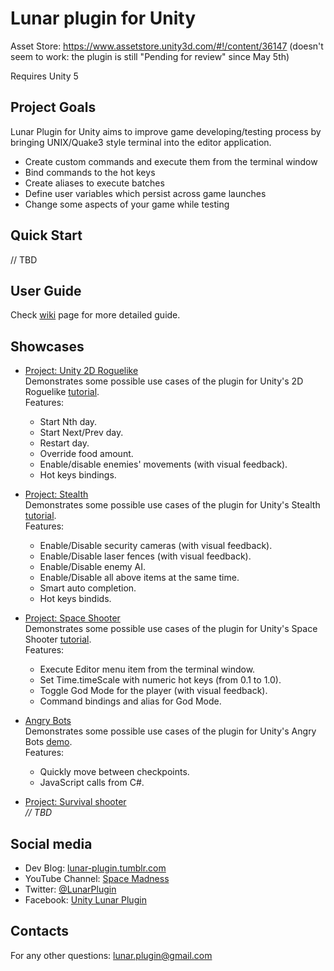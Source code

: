 # Lunar plugin for Unity

Asset Store: https://www.assetstore.unity3d.com/#!/content/36147  (doesn't seem to work: the plugin is still "Pending for review" since May 5th)

Requires Unity 5

## Project Goals

Lunar Plugin for Unity aims to improve game developing/testing process by bringing UNIX/Quake3 style terminal into the editor application.

- Create custom commands and execute them from the terminal window
- Bind commands to the hot keys
- Create aliases to execute batches
- Define user variables which persist across game launches
- Change some aspects of your game while testing

## Quick Start

// TBD

## User Guide

Check [wiki](https://github.com/SpaceMadness/lunar-unity-plugin/wiki) page for more detailed guide.

## Showcases

- [Project: Unity 2D Roguelike](http://goo.gl/je1cpc)  
Demonstrates some possible use cases of the plugin for Unity's 2D Roguelike [tutorial](https://unity3d.com/learn/tutorials/projects/2d-roguelike).  
Features:
  * Start Nth day.
  * Start Next/Prev day.
  * Restart day.
  * Override food amount.
  * Enable/disable enemies' movements (with visual feedback).
  * Hot keys bindings.
  
- [Project: Stealth](http://goo.gl/KlQgRn)  
Demonstrates some possible use cases of the plugin for Unity's Stealth [tutorial](https://unity3d.com/learn/tutorials/projects/stealth).  
Features:
  * Enable/Disable security cameras (with visual feedback).
  * Enable/Disable laser fences (with visual feedback).
  * Enable/Disable enemy AI.
  * Enable/Disable all above items at the same time.
  * Smart auto completion.
  * Hot keys bindids.
  
- [Project: Space Shooter](http://goo.gl/AzlZJp)  
Demonstrates some possible use cases of the plugin for Unity's Space Shooter [tutorial](https://unity3d.com/learn/tutorials/projects/space-shooter).  
Features:
  * Execute Editor menu item from the terminal window.  
  * Set Time.timeScale with numeric hot keys (from 0.1 to 1.0).
  * Toggle God Mode for the player (with visual feedback).
  * Command bindings and alias for God Mode.

- [Angry Bots](http://goo.gl/AB9ULT)  
Demonstrates some possible use cases of the plugin for Unity's Angry Bots [demo](https://www.assetstore.unity3d.com/en/#!/content/12175).  
Features:  
  * Quickly move between checkpoints.
  * JavaScript calls from C#.

- [Project: Survival shooter](https://unity3d.com/learn/tutorials/projects/survival-shooter)  
  *// TBD*
  
## Social media

- Dev Blog: [lunar-plugin.tumblr.com](http://lunar-plugin.tumblr.com/)
- YouTube Channel: [Space Madness](https://www.youtube.com/channel/UCNZ2ja_pI9wqKsZcnVnt_zQ)
- Twitter: [@LunarPlugin](https://twitter.com/intent/follow?screen_name=LunarPlugin&user_id=2939274198)
- Facebook: [Unity Lunar Plugin](https://www.facebook.com/LunarPlugin)
 
## Contacts

For any other questions: lunar.plugin@gmail.com
